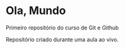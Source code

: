 # Ola, Mundo
 Primeiro repositório do curso de Git e Github

Repositório criado durante uma aula ao vivo.